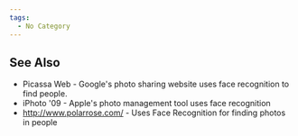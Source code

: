```yaml
---
tags:
  - No Category
---
```

## See Also

- Picassa Web - Google's photo sharing website uses face recognition to
  find people.
- iPhoto '09 - Apple's photo management tool uses face recognition
- <http://www.polarrose.com/> - Uses Face Recognition for finding photos
  in people